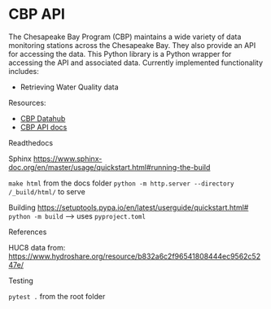 # CBP API

The Chesapeake Bay Program (CBP) maintains a wide variety of data monitoring stations across the Chesapeake Bay. They also provide an API for accessing the data. This Python library is a Python wrapper for accessing the API and associated data. Currently implemented functionality includes:

- Retrieving Water Quality data

Resources:
- [CBP Datahub](https://datahub.chesapeakebay.net/Home)
- [CBP API docs](https://datahub.chesapeakebay.net/API)

Readthedocs

Sphinx
https://www.sphinx-doc.org/en/master/usage/quickstart.html#running-the-build

`make html` from the docs folder
`python -m http.server --directory /_build/html/` to serve

Building
https://setuptools.pypa.io/en/latest/userguide/quickstart.html#
`python -m build` --> uses `pyproject.toml`

References

HUC8 data from: https://www.hydroshare.org/resource/b832a6c2f96541808444ec9562c5247e/

Testing

`pytest .` from the root folder
